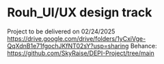 # Rouh_UI/UX design track
Project to be delivered on 02/24/2025
https://drive.google.com/drive/folders/1yCxiVge-QqXdnB1e71fgochJKfNT02sY?usp=sharing
Behance: 
https://github.com/SkyRaise/DEPI-Project/tree/main

